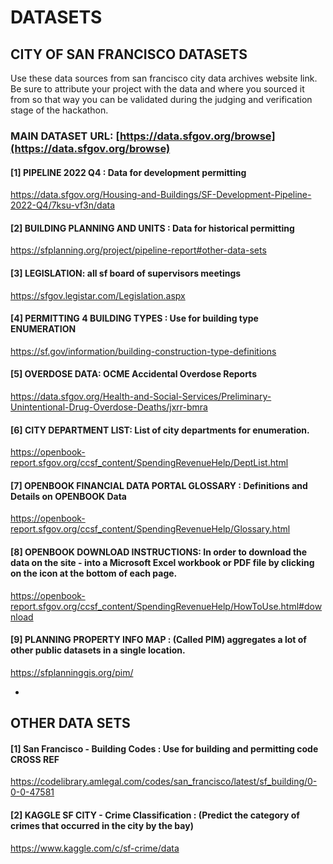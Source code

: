 # DATASETS

## CITY OF SAN FRANCISCO DATASETS
Use these data sources from san francisco city data archives
website link. Be sure to attribute your project with the data and where you sourced it from so that way you can be validated during the judging and verification stage of the hackathon. 

### MAIN DATASET URL:  [https://data.sfgov.org/browse](https://data.sfgov.org/browse)

#### [1] PIPELINE 2022 Q4 : Data for development permitting
https://data.sfgov.org/Housing-and-Buildings/SF-Development-Pipeline-2022-Q4/7ksu-vf3n/data

#### [2] BUILDING PLANNING AND UNITS : Data for historical permitting 
https://sfplanning.org/project/pipeline-report#other-data-sets

#### [3] LEGISLATION: all sf board of supervisors meetings
https://sfgov.legistar.com/Legislation.aspx

#### [4]  PERMITTING 4 BUILDING TYPES : Use for building type ENUMERATION
https://sf.gov/information/building-construction-type-definitions


#### [5] OVERDOSE DATA:  OCME Accidental Overdose Reports
https://data.sfgov.org/Health-and-Social-Services/Preliminary-Unintentional-Drug-Overdose-Deaths/jxrr-bmra

#### [6] CITY DEPARTMENT LIST: List of city departments for enumeration.
https://openbook-report.sfgov.org/ccsf_content/SpendingRevenueHelp/DeptList.html

#### [7] OPENBOOK  FINANCIAL DATA PORTAL GLOSSARY : Definitions and Details on OPENBOOK Data
https://openbook-report.sfgov.org/ccsf_content/SpendingRevenueHelp/Glossary.html

#### [8] OPENBOOK DOWNLOAD INSTRUCTIONS: In order to download the data on the site - into a Microsoft Excel workbook or PDF file by clicking on the icon at the bottom of each page.
https://openbook-report.sfgov.org/ccsf_content/SpendingRevenueHelp/HowToUse.html#download

#### [9] PLANNING PROPERTY INFO MAP :  (Called PIM) aggregates a lot of other public datasets in a single location. 
https://sfplanninggis.org/pim/

-

## OTHER DATA SETS

#### [1] San Francisco - Building Codes : Use for building and permitting code CROSS REF
https://codelibrary.amlegal.com/codes/san_francisco/latest/sf_building/0-0-0-47581

#### [2] KAGGLE SF CITY - Crime Classification : (Predict the category of crimes that occurred in the city by the bay)
https://www.kaggle.com/c/sf-crime/data